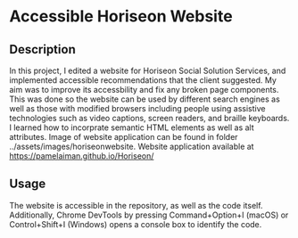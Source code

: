 # Accessible Horiseon Website


## Description


In this project, I edited a website for Horiseon Social Solution Services, and implemented accessible recommendations that the client suggested. My aim was to improve its accessbility and fix any broken page components. This was done so the website can be used by different search engines as well as those with modified browsers including people using assistive technologies such as video captions, screen readers, and braille keyboards. I learned how to incorprate semantic HTML elements as well as alt attributes. Image of website application can be found in folder ../assets/images/horiseonwebsite. Website application available at https://pamelaiman.github.io/Horiseon/


## Usage


The website is accessible in the repository, as well as the code itself. Additionally, Chrome DevTools by pressing Command+Option+I (macOS) or Control+Shift+I (Windows) opens a console box to identify the code.



